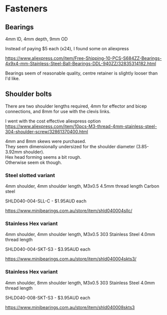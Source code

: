 # Fasteners

## Bearings

4mm ID, 4mm depth, 9mm OD

Instead of paying $5 each (x24), I found some on aliexpress

https://www.aliexpress.com/item/Free-Shipping-10-PCS-S684ZZ-Bearings-4x9x4-mm-Stainless-Steel-Ball-Bearings-DDL-940ZZ/32835314182.html

Bearings seem of reasonable quality, centre retainer is slightly looser than I'd like.

## Shoulder bolts

There are two shoulder lengths required, 4mm for effector and bicep connections, and 8mm for use with the clevis links.

I went with the cost effective aliexpress option https://www.aliexpress.com/item/10pcs-M3-thread-4mm-stainless-steel-304-shoulder-screw/32861370400.html

4mm and 8mm skews were purchased.  
They seem dimensionally undersized for the shoulder diameter (3.85-3.92mm shoulder).  
Hex head forming seems a bit rough.   
Otherwise seem ok though.  

### Steel slotted variant

4mm shoulder, 4mm shoulder length, M3x0.5
4.5mm thread length
Carbon steel

SHLD040-004-SLL-C - $1.95AUD each

https://www.minibearings.com.au/store/item/shld040004sllc/

### Stainless Hex variant

4mm shoulder, 4mm shoulder length, M3x0.5
303 Stainless Steel
4.0mm thread length

SHLD040-004-SKT-S3 - $3.95AUD each

https://www.minibearings.com.au/store/item/shld040004skts3/

### Stainless Hex variant

4mm shoulder, 8mm shoulder length, M3x0.5
303 Stainless Steel
4.0mm thread length

SHLD040-008-SKT-S3 - $3.95AUD each

https://www.minibearings.com.au/store/item/shld040008skts3